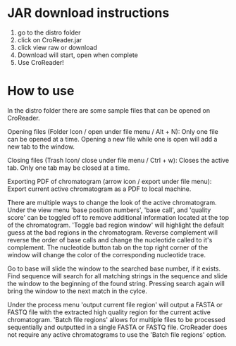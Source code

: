 # JAR download instructions

1. go to the distro folder
2. click on CroReader.jar
3. click view raw or download
4. Download will start, open when complete
5. Use CroReader! 


# How to use

In the distro folder there are some sample files that can be opened on CroReader. 

Opening files (Folder Icon / open under file menu / Alt + N):
Only one file can be opened at a time. Opening a new file while one is open will add a new tab to the window. 

Closing files (Trash Icon/ close under file menu / Ctrl + w): 
Closes the active tab. Only one tab may be closed at a time. 

Exporting PDF of chromatogram (arrow icon / export under file menu):
Export current active chromatogram as a PDF to local machine. 

There are multiple ways to change the look of the active chromatogram. Under the view menu 'base position numbers', 'base call', and 'quality score' can be toggled off to remove additional information located at the top of the chromatogram. 'Toggle bad region window' will highlight the default guess at the bad regions in the chromatogram. Reverse complement will reverse the order of base calls and change the nucleotide called to it's complement. The nucleotide button tab on the top right corner of the window will change the color of the corresponding nucleotide trace.  

Go to base will slide the window to the searched base number, if it exists. Find sequence will search for all matching strings in the sequence and slide the window to the beginning of the found string. Pressing search again will bring the window to the next match in the cylce. 

Under the process menu 'output current file region' will output a FASTA or FASTQ file with the extracted high quality region for the current active chromatogram. 'Batch file regions' allows for multiple files to be processed sequentially and outputted in a single FASTA or FASTQ file. CroReader does not require any active chromatograms to use the 'Batch file regions' option. 


 
